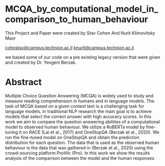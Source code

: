 # MCQA_by_computational_model_in_comparison_to_human_behaviour

This Project and Paper were created by Stav Cohen And Nurit Klimovitsky Maor



cohnstav@campus.technion.ac.il
knurit@campus.technion.ac.il

we based some of our code on a pre existing legacy version that were given and created by Dr. Yevgeni Berzak.



# Abstract 

Multiple Choice Question Answering (MCQA)
is widely used to study and measure reading
comprehension in humans and in language
models. The task of MCQA based on a given
context text is a challenging task for language
models. In traditional NLP research the main
goal is to achieve models that select the correct
answer with high accuracy scores. In this work
we aim to compare the question answering abilities of a computational model to observed human behaviour. We utilize a RoBERTa model
by fine-tuning it on RACE (Lai et al., 2017) and
OneStopQA (Berzak et al., 2020). We run the
fine-tuned model on OneStopQA and obtain
the prediction distribution for each question.
The data that is used as the observed human behaviour is the data that was gathered in (Berzak
et al., 2020) using the crowd-sourcing platform
Prolific (Pro). In this work we show the results
analysis of the comparison between the model
and the human responses
